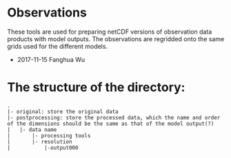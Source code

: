 # Observations

These tools are used for preparing netCDF versions of observation data products with model outputs.  The observations are regridded onto the same grids used for the different models.


- 2017-11-15 Fanghua Wu


# The structure of the directory:
	.
	|- original: store the original data
	|- postprocessing: store the processed data, which the name and order of the dimensions should be the same as that of the model output(?) 
	|	|- data name
	|		|- processing tools
	|	 	|- resolution
	|			|-output000

